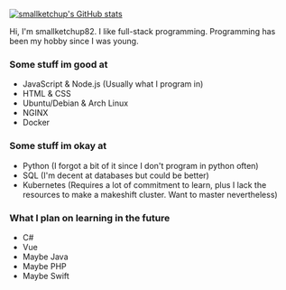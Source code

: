 [![smallketchup's GitHub stats](https://github-readme-stats.vercel.app/api?username=smallketchup82&show_icons=true&theme=midnight-purple)](https://github.com/anuraghazra/github-readme-stats)

Hi, I'm smallketchup82. I like full-stack programming. Programming has been my hobby since I was young.

### Some stuff im good at
- JavaScript & Node.js (Usually what I program in)
- HTML & CSS
- Ubuntu/Debian & Arch Linux
- NGINX
- Docker

### Some stuff im okay at
- Python (I forgot a bit of it since I don't program in python often)
- SQL (I'm decent at databases but could be better)
- Kubernetes (Requires a lot of commitment to learn, plus I lack the resources to make a makeshift cluster. Want to master nevertheless)

### What I plan on learning in the future
- C#
- Vue
- Maybe Java
- Maybe PHP
- Maybe Swift
